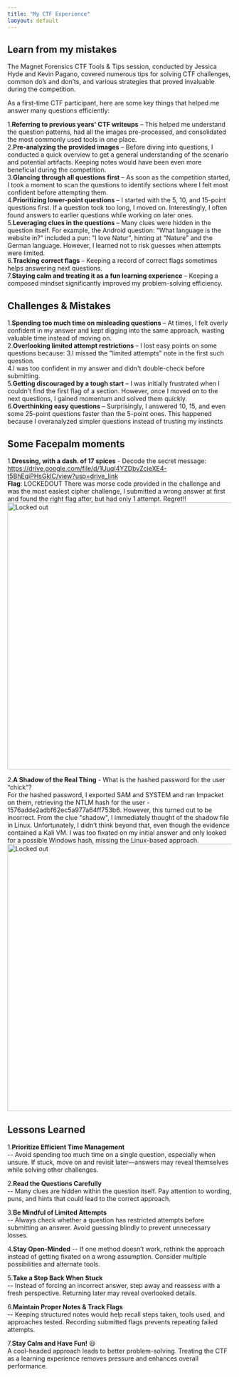 ```yaml
---
title: "My CTF Experience"
laoyout: default
---
```


<h2>Learn from my mistakes</h2>

The Magnet Forensics CTF Tools & Tips session, conducted by Jessica Hyde and Kevin Pagano, covered numerous tips for solving CTF challenges, common do’s and don’ts, and various strategies that proved invaluable during the competition.  

As a first-time CTF participant, here are some key things that helped me answer many questions efficiently:  
  
1.**Referring to previous years' CTF writeups** – This helped me understand the question patterns, had all the images pre-processed, and consolidated the most commonly used tools in one place.  
2.**Pre-analyzing the provided images** – Before diving into questions, I conducted a quick overview to get a general understanding of the scenario and potential artifacts. Keeping notes would have been even more beneficial during the competition.  
3.**Glancing through all questions first** – As soon as the competition started, I took a moment to scan the questions to identify sections where I felt most confident before attempting them.  
4.**Prioritizing lower-point questions** – I started with the 5, 10, and 15-point questions first. If a question took too long, I moved on. Interestingly, I often found answers to earlier questions while working on later ones.  
5.**Leveraging clues in the questions** – Many clues were hidden in the question itself. For example, the Android question: "What language is the website in?" included a pun: "I love Natur", hinting at "Nature" and the German language. However, I learned not to risk guesses when attempts were limited.  
6.**Tracking correct flags** – Keeping a record of correct flags sometimes helps answering next questions.  
7.**Staying calm and treating it as a fun learning experience** – Keeping a composed mindset significantly improved my problem-solving efficiency.  

<h2>Challenges & Mistakes</h2>
  
1.**Spending too much time on misleading questions** – At times, I felt overly confident in my answer and kept digging into the same approach, wasting valuable time instead of moving on.  
2.**Overlooking limited attempt restrictions** – I lost easy points on some questions because:
3.I missed the "limited attempts" note in the first such question.  
4.I was too confident in my answer and didn't double-check before submitting.  
5.**Getting discouraged by a tough start** – I was initially frustrated when I couldn't find the first flag of a section. However, once I moved on to the next questions, I gained momentum and solved them quickly.  
6.**Overthinking easy questions** – Surprisingly, I answered 10, 15, and even some 25-point questions faster than the 5-point ones. This happened because I overanalyzed simpler questions instead of trusting my instincts  

<h2>Some Facepalm moments</h2>

1.**Dressing, with a dash. of 17 spices** - Decode the secret message: https://drive.google.com/file/d/1UuqI4YZDbvZcieXE4-t5BhEqiPHsGkIC/view?usp=drive_link  
**Flag**: LOCKEDOUT
There was morse code provided in the challenge and was the most easiest cipher challenge, I submitted a wrong answer at first and found the right flag after, but had only 1 attempt. Regret!!
<img src="/CTF-Writeup-2025/docs/assets/lockedout.png" alt="Locked out" style="width:600px; height:auto;">  
  
2.**A Shadow of the Real Thing** -	What is the hashed password for the user “chick”?  
For the hashed password, I exported SAM and SYSTEM and ran Impacket on them, retrieving the NTLM hash for the user - 1576adde2adbf62ec5a977a64ff753b6. However, this turned out to be incorrect.
From the clue "shadow", I immediately thought of the shadow file in Linux. Unfortunately, I didn’t think beyond that, even though the evidence contained a Kali VM. I was too fixated on my initial answer and only looked for a possible Windows hash, missing the Linux-based approach. 
<img src="/CTF-Writeup-2025/docs/assets/hash.png" alt="Locked out" style="width:600px; height:auto;">  
  
<h2>Lessons Learned</h2>  

1.**Prioritize Efficient Time Management**  
-- Avoid spending too much time on a single question, especially when unsure. If stuck, move on and revisit later—answers may reveal themselves while solving other challenges.

2.**Read the Questions Carefully**   
-- Many clues are hidden within the question itself. Pay attention to wording, puns, and hints that could lead to the correct approach.

3.**Be Mindful of Limited Attempts**  
-- Always check whether a question has restricted attempts before submitting an answer. Avoid guessing blindly to prevent unnecessary losses.

4.**Stay Open-Minded** 
-- If one method doesn’t work, rethink the approach instead of getting fixated on a wrong assumption. Consider multiple possibilities and alternate tools.

5.**Take a Step Back When Stuck**  
-- Instead of forcing an incorrect answer, step away and reassess with a fresh perspective. Returning later may reveal overlooked details.

6.**Maintain Proper Notes & Track Flags**  
-- Keeping structured notes would help recall steps taken, tools used, and approaches tested. Recording submitted flags prevents repeating failed attempts.

7.**Stay Calm and Have Fun!** 😃  
A cool-headed approach leads to better problem-solving. Treating the CTF as a learning experience removes pressure and enhances overall performance.

